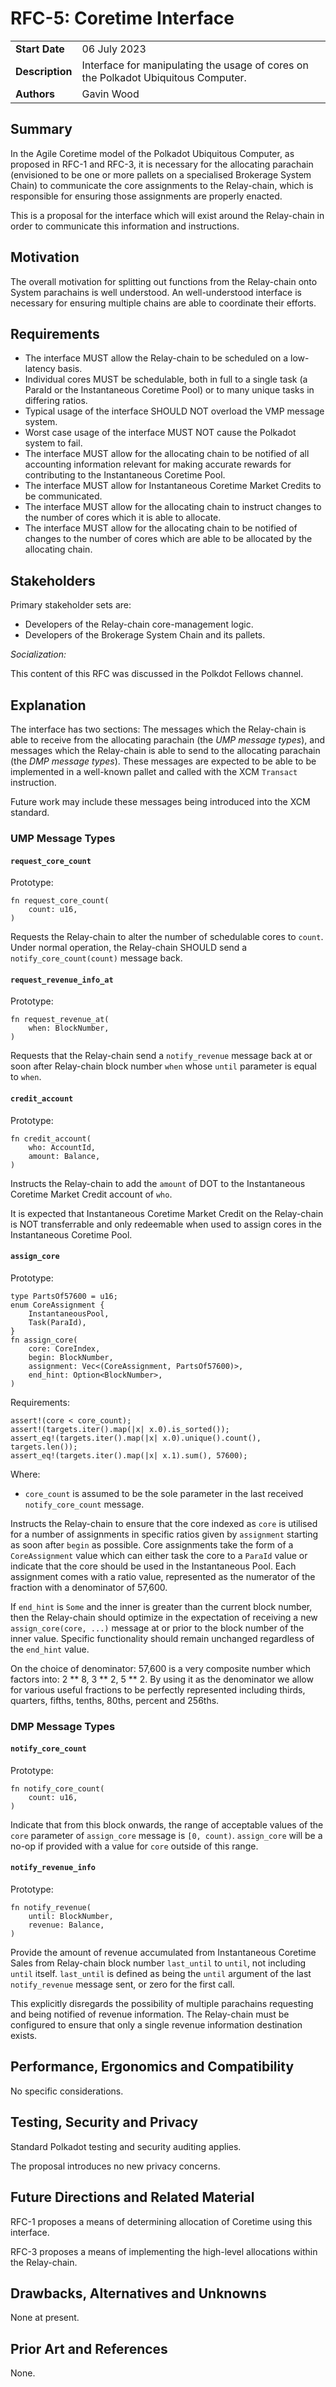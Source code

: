 # RFC-5: Coretime Interface

|                 |                                                                                             |
| --------------- | ------------------------------------------------------------------------------------------- |
| **Start Date**  | 06 July 2023                                                                                |
| **Description** | Interface for manipulating the usage of cores on the Polkadot Ubiquitous Computer. |
| **Authors**     | Gavin Wood                                                                                  |


## Summary

In the Agile Coretime model of the Polkadot Ubiquitous Computer, as proposed in RFC-1 and RFC-3, it is necessary for the allocating parachain (envisioned to be one or more pallets on a specialised Brokerage System Chain) to communicate the core assignments to the Relay-chain, which is responsible for ensuring those assignments are properly enacted.

This is a proposal for the interface which will exist around the Relay-chain in order to communicate this information and instructions.

## Motivation

The overall motivation for splitting out functions from the Relay-chain onto System parachains is well understood. An well-understood interface is necessary for ensuring multiple chains are able to coordinate their efforts.

## Requirements

- The interface MUST allow the Relay-chain to be scheduled on a low-latency basis.
- Individual cores MUST be schedulable, both in full to a single task (a ParaId or the Instantaneous Coretime Pool) or to many unique tasks in differing ratios.
- Typical usage of the interface SHOULD NOT overload the VMP message system.
- Worst case usage of the interface MUST NOT cause the Polkadot system to fail.
- The interface MUST allow for the allocating chain to be notified of all accounting information relevant for making accurate rewards for contributing to the Instantaneous Coretime Pool.
- The interface MUST allow for Instantaneous Coretime Market Credits to be communicated.
- The interface MUST allow for the allocating chain to instruct changes to the number of cores which it is able to allocate.
- The interface MUST allow for the allocating chain to be notified of changes to the number of cores which are able to be allocated by the allocating chain.

## Stakeholders

Primary stakeholder sets are:

- Developers of the Relay-chain core-management logic.
- Developers of the Brokerage System Chain and its pallets.

_Socialization:_

This content of this RFC was discussed in the Polkdot Fellows channel.

## Explanation

The interface has two sections: The messages which the Relay-chain is able to receive from the allocating parachain (the *UMP message types*), and messages which the Relay-chain is able to send to the allocating parachain (the *DMP message types*). These messages are expected to be able to be implemented in a well-known pallet and called with the XCM `Transact` instruction.

Future work may include these messages being introduced into the XCM standard.

### UMP Message Types

#### `request_core_count`

Prototype:

```
fn request_core_count(
    count: u16,
)
```

Requests the Relay-chain to alter the number of schedulable cores to `count`. Under normal operation, the Relay-chain SHOULD send a `notify_core_count(count)` message back.

#### `request_revenue_info_at`

Prototype:

```
fn request_revenue_at(
    when: BlockNumber,
)
```

Requests that the Relay-chain send a `notify_revenue` message back at or soon after Relay-chain block number `when` whose `until` parameter is equal to `when`.

#### `credit_account`

Prototype:

```
fn credit_account(
    who: AccountId,
    amount: Balance,
)
```

Instructs the Relay-chain to add the `amount` of DOT to the Instantaneous Coretime Market Credit account of `who`.

It is expected that Instantaneous Coretime Market Credit on the Relay-chain is NOT transferrable and only redeemable when used to assign cores in the Instantaneous Coretime Pool.

#### `assign_core`

Prototype:

```
type PartsOf57600 = u16;
enum CoreAssignment {
    InstantaneousPool,
    Task(ParaId),
}
fn assign_core(
    core: CoreIndex,
    begin: BlockNumber,
    assignment: Vec<(CoreAssignment, PartsOf57600)>,
    end_hint: Option<BlockNumber>,
)
```

Requirements:

```
assert!(core < core_count);
assert!(targets.iter().map(|x| x.0).is_sorted());
assert_eq!(targets.iter().map(|x| x.0).unique().count(), targets.len());
assert_eq!(targets.iter().map(|x| x.1).sum(), 57600);
```

Where:
- `core_count` is assumed to be the sole parameter in the last received `notify_core_count` message.

Instructs the Relay-chain to ensure that the core indexed as `core` is utilised for a number of assignments in specific ratios given by `assignment` starting as soon after `begin` as possible. Core assignments take the form of a `CoreAssignment` value which can either task the core to a `ParaId` value or indicate that the core should be used in the Instantaneous Pool. Each assignment comes with a ratio value, represented as the numerator of the fraction with a denominator of 57,600.

If `end_hint` is `Some` and the inner is greater than the current block number, then the Relay-chain should optimize in the expectation of receiving a new `assign_core(core, ...)` message at or prior to the block number of the inner value. Specific functionality should remain unchanged regardless of the `end_hint` value.

On the choice of denominator: 57,600 is a very composite number which factors into: 2 ** 8, 3 ** 2, 5 ** 2. By using it as the denominator we allow for various useful fractions to be perfectly represented including thirds, quarters, fifths, tenths, 80ths, percent and 256ths.

### DMP Message Types

#### `notify_core_count`

Prototype:

```
fn notify_core_count(
    count: u16,
)
```

Indicate that from this block onwards, the range of acceptable values of the `core` parameter of `assign_core` message is `[0, count)`. `assign_core` will be a no-op if provided with a value for `core` outside of this range.

#### `notify_revenue_info`

Prototype:

```
fn notify_revenue(
    until: BlockNumber,
    revenue: Balance,
)
```

Provide the amount of revenue accumulated from Instantaneous Coretime Sales from Relay-chain block number `last_until` to `until`, not including `until` itself. `last_until` is defined as being the `until` argument of the last `notify_revenue` message sent, or zero for the first call.

This explicitly disregards the possibility of multiple parachains requesting and being notified of revenue information. The Relay-chain must be configured to ensure that only a single revenue information destination exists.

## Performance, Ergonomics and Compatibility

No specific considerations.

## Testing, Security and Privacy

Standard Polkadot testing and security auditing applies.

The proposal introduces no new privacy concerns.

## Future Directions and Related Material

RFC-1 proposes a means of determining allocation of Coretime using this interface.

RFC-3 proposes a means of implementing the high-level allocations within the Relay-chain.

## Drawbacks, Alternatives and Unknowns

None at present.

## Prior Art and References

None.
